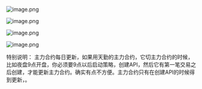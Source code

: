 ![image.png](https://gitee.com/hxc8/images9/raw/master/img/202411302030621.png)



![image.png](https://gitee.com/hxc8/images9/raw/master/img/202411302030163.png)


![image.png](https://gitee.com/hxc8/images9/raw/master/img/202411302031598.png)



![image.png](https://gitee.com/hxc8/images9/raw/master/img/202411302033520.png)



特别说明：
主力合约每日更新，如果用天勤的主力合约，它切主力合约的时候，比如夜盘9点开盘，你必须要9点以后启动策略，创建API，然后它有第一笔交易之后创建，才能更新主力合约。确实有点不方便。主力合约只有在创建API的时候得到更新，。